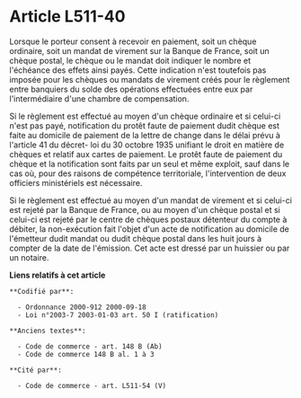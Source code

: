 # Article L511-40

Lorsque le porteur consent à recevoir en paiement, soit un chèque ordinaire, soit un mandat de virement sur la Banque de
France, soit un chèque postal, le chèque ou le mandat doit indiquer le nombre et l'échéance des effets ainsi payés. Cette
indication n'est toutefois pas imposée pour les chèques ou mandats de virement créés pour le règlement entre banquiers du
solde des opérations effectuées entre eux par l'intermédiaire d'une chambre de compensation.

Si le règlement est effectué au moyen d'un chèque ordinaire et si celui-ci n'est pas payé, notification du protêt faute de
paiement dudit chèque est faite au domicile de paiement de la lettre de change dans le délai prévu à l'article 41 du décret-
loi du 30 octobre 1935 unifiant le droit en matière de chèques et relatif aux cartes de paiement. Le protêt faute de paiement
du chèque et la notification sont faits par un seul et même exploit, sauf dans le cas où, pour des raisons de compétence
territoriale, l'intervention de deux officiers ministériels est nécessaire.

Si le règlement est effectué au moyen d'un mandat de virement et si celui-ci est rejeté par la Banque de France, ou au moyen
d'un chèque postal et si celui-ci est rejeté par le centre de chèques postaux détenteur du compte à débiter, la non-exécution
fait l'objet d'un acte de notification au domicile de l'émetteur dudit mandat ou dudit chèque postal dans les huit jours à
compter de la date de l'émission. Cet acte est dressé par un huissier ou par un notaire.

**Liens relatifs à cet article**

	**Codifié par**:

	  - Ordonnance 2000-912 2000-09-18
	  - Loi n°2003-7 2003-01-03 art. 50 I (ratification)

	**Anciens textes**:

	  - Code de commerce - art. 148 B (Ab)
	  - Code de commerce 148 B al. 1 à 3

	**Cité par**:

	  - Code de commerce - art. L511-54 (V)
